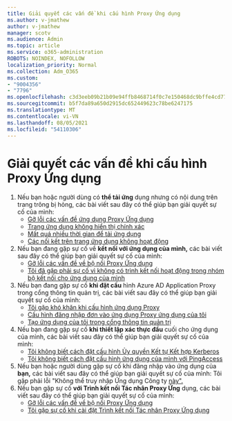 ```yaml
---
title: Giải quyết các vấn đề khi cấu hình Proxy Ứng dụng
ms.author: v-jmathew
author: v-jmathew
manager: scotv
ms.audience: Admin
ms.topic: article
ms.service: o365-administration
ROBOTS: NOINDEX, NOFOLLOW
localization_priority: Normal
ms.collection: Adm_O365
ms.custom:
- "9004356"
- "7796"
ms.openlocfilehash: c3d3eeb09b21b09e94ffb8468714f0c7e150468dc9bffe4cd7745fb5d7237908
ms.sourcegitcommit: b5f7da89a650d2915dc652449623c78be6247175
ms.translationtype: MT
ms.contentlocale: vi-VN
ms.lasthandoff: 08/05/2021
ms.locfileid: "54110306"
---
```

# <a name="resolve-problems-when-configuring-the-app-proxy"></a>Giải quyết các vấn đề khi cấu hình Proxy Ứng dụng

1. Nếu bạn hoặc người dùng có **thể tải ứng** dụng nhưng có nội dung trên trang trông bị hỏng, các bài viết sau đây có thể giúp bạn giải quyết sự cố của mình:
    - [Gỡ lỗi các vấn đề ứng dụng Proxy Ứng dụng](https://docs.microsoft.com/azure/active-directory/manage-apps/application-proxy-debug-apps)
    - [Trang ứng dụng không hiển thị chính xác](https://docs.microsoft.com/azure/active-directory/application-proxy-page-appearance-broken-problem)
    - [Mất quá nhiều thời gian để tải ứng dụng](https://docs.microsoft.com/azure/active-directory/application-proxy-page-load-speed-problem)
    - [Các nối kết trên trang ứng dụng không hoạt động](https://docs.microsoft.com/azure/active-directory/application-proxy-page-links-broken-problem)
2. Nếu bạn đang gặp sự cố về **kết nối với ứng dụng của mình,** các bài viết sau đây có thể giúp bạn giải quyết sự cố của mình:
    - [Gỡ lỗi các vấn đề về bộ nối Proxy Ứng dụng](https://docs.microsoft.com/azure/active-directory/manage-apps/application-proxy-debug-connectors)
    - [Tôi đã gặp phải sự cố vì không có trình kết nối hoạt động trong nhóm bộ kết nối cho ứng dụng của mình](https://docs.microsoft.com/azure/active-directory/application-proxy-connectivity-no-working-connector)
3. Nếu bạn đang gặp sự cố **khi đặt cấu** hình Azure AD Application Proxy trong cổng thông tin quản trị, các bài viết sau đây có thể giúp bạn giải quyết sự cố của mình:
    - [Tôi gặp khó khăn khi cấu hình ứng dụng Proxy](https://docs.microsoft.com/azure/active-directory/application-proxy-config-how-to)
    - [Cấu hình đăng nhập đơn vào ứng dụng Proxy ứng dụng của tôi](https://docs.microsoft.com/azure/active-directory/application-proxy-config-sso-how-to)
    - [Tạo ứng dụng của tôi trong cổng thông tin quản trị](https://docs.microsoft.com/azure/active-directory/application-proxy-config-problem)
4. Nếu bạn đang gặp sự cố **khi thiết lập xác thực đầu** cuối cho ứng dụng của mình, các bài viết sau đây có thể giúp bạn giải quyết sự cố của mình:
    - [Tôi không biết cách đặt cấu hình Ủy quyền Kết tự Kết hợp Kerberos](https://docs.microsoft.com/azure/active-directory/application-proxy-back-end-kerberos-constrained-delegation-how-to)
    - [Tôi không biết cách đặt cấu hình ứng dụng của mình với PingAccess](https://docs.microsoft.com/azure/active-directory/application-proxy-back-end-ping-access-how-to)
5. Nếu bạn hoặc người dùng gặp sự cố khi đăng nhập vào ứng dụng của **bạn,** các bài viết sau đây có thể giúp bạn giải quyết sự cố của mình: Tôi gặp phải lỗi "Không thể truy nhập Ứng dụng Công ty [này".](https://docs.microsoft.com/azure/active-directory/application-proxy-sign-in-bad-gateway-timeout-error)
6. Nếu bạn gặp sự cố **với Trình kết nối Tác nhân Proxy Ứng** dụng, các bài viết sau đây có thể giúp bạn giải quyết sự cố của mình:
    - [Gỡ lỗi các vấn đề về bộ nối Proxy Ứng dụng](https://docs.microsoft.com/azure/active-directory/manage-apps/application-proxy-debug-connectors)
    - [Tôi gặp sự cố khi cài đặt Trình kết nối Tác nhân Proxy Ứng dụng](https://docs.microsoft.com/azure/active-directory/application-proxy-connector-installation-problem)
